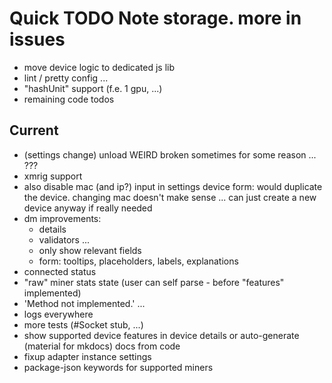 # Quick TODO Note storage. more in issues
- move device logic to dedicated js lib
- lint / pretty config ...
- "hashUnit" support (f.e. 1 gpu, ...)
- remaining code todos

## Current
- (settings change) unload WEIRD broken sometimes for some reason ... ???
- xmrig support
- also disable mac (and ip?) input in settings device form: would duplicate the device. changing mac doesn't make sense ... can just create a new device anyway if really needed
- dm improvements: 
  - details
  - validators ...
  - only show relevant fields
  - form: tooltips, placeholders, labels, explanations
- connected status
- "raw" miner stats state (user can self parse - before "features" implemented)
- 'Method not implemented.' ...
- logs everywhere
- more tests (#Socket stub, ...)
- show supported device features in device details or auto-generate (material for mkdocs) docs from code
- fixup adapter instance settings
- package-json keywords for supported miners